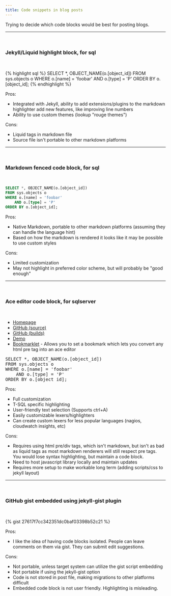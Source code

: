 ```yaml
---
title: Code snippets in blog posts
---
```


Trying to decide which code blocks would be best for posting blogs.

---

&nbsp;

### **Jekyll/Liquid highlight block, for sql**

&nbsp;

{% highlight sql %}
SELECT *, OBJECT_NAME(o.[object_id])
FROM sys.objects o
WHERE o.[name] = 'foobar'
	AND o.[type] = 'P'
ORDER BY o.[object_id];
{% endhighlight %}

Pros:

* Integrated with Jekyll, ability to add extensions/plugins to the markdown highlighter add new features, like improving line numbers
* Ability to use custom themes (lookup "rouge themes")

Cons:

* Liquid tags in markdown file
* Source file isn't portable to other markdown platforms

---

&nbsp;

### **Markdown fenced code block, for sql**

&nbsp;

```sql
SELECT *, OBJECT_NAME(o.[object_id])
FROM sys.objects o
WHERE o.[name] = 'foobar'
	AND o.[type] = 'P'
ORDER BY o.[object_id];
```

Pros:

* Native Markdown, portable to other markdown platforms (assuming they can handle the language hint)
* Based on how the markdown is rendered it looks like it may be possible to use custom styles

Cons:

* Limited customization
* May not highlight in preferred color scheme, but will probably be "good enough"

---

&nbsp;

### **Ace editor code block, for sqlserver**

&nbsp;

* [Homepage](https://ace.c9.io)
* [GitHub (source)](https://github.com/ajaxorg/ace)
* [GitHub (builds)](https://github.com/ajaxorg/ace-builds)
* [Demo](https://ace.c9.io/build/kitchen-sink.html)
* [Bookmarklet](https://ace.c9.io/build/demo/bookmarklet/index.html) - Allows you to set a bookmark which lets you convert any html pre tag into an ace editor

<pre id="editor">
SELECT *, OBJECT_NAME(o.[object_id])
FROM sys.objects o
WHERE o.[name] = 'foobar'
	AND o.[type] = 'P'
ORDER BY o.[object_id];</pre>

Pros:

* Full customization
* T-SQL specific highlighting
* User-friendly text selection (Supports ctrl+A)
* Easily customizable lexers/highlighters
* Can create custom lexers for less popular languages (nagios, cloudwatch insights, etc)

Cons:

* Requires using html pre/div tags, which isn't markdown, but isn't as bad as liquid tags as most markdown renderers will still respect pre tags. You would lose syntax highlighting, but maintain a code block.
* Need to host javascript library locally and maintain updates
* Requires more setup to make workable long term (adding scripts/css to jekyll layout)

---

&nbsp;

### **GitHub gist embedded using jekyll-gist plugin**

&nbsp;

{% gist 27617f7cc342351dc0baf03398b52c21 %}

Pros:

* I like the idea of having code blocks isolated. People can leave comments on them via gist. They can submit edit suggestions.

Cons:

* Not portable, unless target system can utilize the gist script embedding
* Not portable if using the jekyll-gist option
* Code is not stored in post file, making migrations to other platforms difficult
* Embedded code block is not user friendly. Highlighting is misleading.

<style>.ace_editor { border: 1px solid lightgray; }</style>
<script src="/js/src-min-noconflict/ace.js"></script>
<script>ace.edit("editor", {mode: "ace/mode/sqlserver", theme: "ace/theme/sqlserver", maxLines: 20, readOnly: true});</script>
